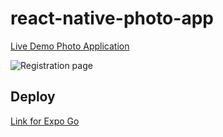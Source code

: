 # react-native-photo-app


[Live Demo Photo Application](https://youtu.be/Wri-7jYoA0Q)

![Registration page](./src/assets/images/registration-page.jpg)


## Deploy

[Link for Expo Go](https://expo.dev/@olgamykhailova/social-network?serviceType=classic)
